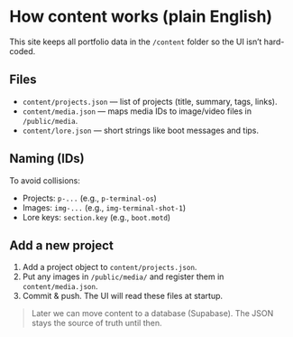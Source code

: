 # How content works (plain English)

This site keeps all portfolio data in the `/content` folder so the UI isn’t hard-coded.

## Files
- `content/projects.json` — list of projects (title, summary, tags, links).
- `content/media.json` — maps media IDs to image/video files in `/public/media`.
- `content/lore.json` — short strings like boot messages and tips.

## Naming (IDs)
To avoid collisions:
- Projects: `p-...` (e.g., `p-terminal-os`)
- Images: `img-...` (e.g., `img-terminal-shot-1`)
- Lore keys: `section.key` (e.g., `boot.motd`)

## Add a new project
1. Add a project object to `content/projects.json`.
2. Put any images in `/public/media/` and register them in `content/media.json`.
3. Commit & push. The UI will read these files at startup.

> Later we can move content to a database (Supabase). The JSON stays the source of truth until then.